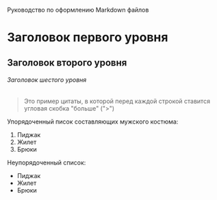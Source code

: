 Руководство по оформлению Markdown файлов

# Заголовок первого уровня
## Заголовок второго уровня
###### Заголовок шестого уровня


>Это пример цитаты,
>в которой перед каждой строкой
>ставится угловая скобка "больше" (">")


Упорядоченный писок составляющих мужского костюма:
1.	Пиджак
2.	Жилет
3.	Брюки

Неупорядоченный список:
* Пиджак
* Жилет
* Брюки
